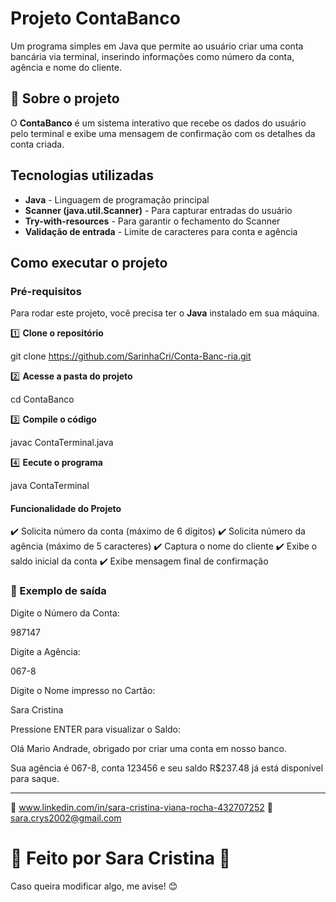 # Projeto ContaBanco

Um programa simples em Java que permite ao usuário criar uma conta bancária via terminal, inserindo informações como número da conta, agência e nome do cliente.


## 📌 Sobre o projeto

O **ContaBanco** é um sistema interativo que recebe os dados do usuário pelo terminal e exibe uma mensagem de confirmação com os detalhes da conta criada.


## Tecnologias utilizadas

- **Java** - Linguagem de programação principal  
- **Scanner (java.util.Scanner)** - Para capturar entradas do usuário  
- **Try-with-resources** - Para garantir o fechamento do Scanner  
- **Validação de entrada** - Limite de caracteres para conta e agência  


## Como executar o projeto

### **Pré-requisitos**  
Para rodar este projeto, você precisa ter o **Java** instalado em sua máquina.  

1️⃣ **Clone o repositório**  

git clone https://github.com/SarinhaCri/Conta-Banc-ria.git

2️⃣ **Acesse a pasta do projeto**  

   cd ContaBanco

3️⃣ **Compile o código**

javac ContaTerminal.java

4️⃣ **Eecute o programa**

java ContaTerminal


#### Funcionalidade do Projeto

✔️ Solicita número da conta (máximo de 6 dígitos)
✔️ Solicita número da agência (máximo de 5 caracteres)
✔️ Captura o nome do cliente
✔️ Exibe o saldo inicial da conta
✔️ Exibe mensagem final de confirmação


### 🎯 Exemplo de saída

Digite o Número da Conta:

987147

Digite a Agência:

067-8

Digite o Nome impresso no Cartão:

Sara Cristina

Pressione ENTER para visualizar o Saldo:

Olá Mario Andrade, obrigado por criar uma conta em nosso banco.

Sua agência é 067-8, conta 123456 e seu saldo R$237.48 já está disponível para saque.

---

🔗 www.linkedin.com/in/sara-cristina-viana-rocha-432707252
📧 sara.crys2002@gmail.com

# 📌 Feito por Sara Cristina 💙 

Caso queira modificar algo, me avise! 😊

